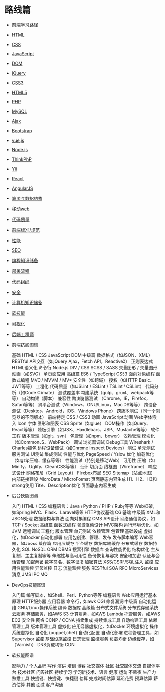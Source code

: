 # 路线篇
- [前端学习路径](前端学习路径.md)
- [HTML](HTML学习记.md)
- [CSS](./CSS读书记/CSS学习总结.md)
- [JavaScript](./JavaScript/JS知识汇总.md)
- [DOM]()
- [jQuery]()
- [CSS3]()
- [HTML5]()
- [PHP]()
- [MySQL]()
- [Ajax]()
- [Bootstrap]()
- [vue.js]()
- [Node.js]()
- [ThinkPhP]()
- [Yii]()
- [React]()
- [AngularJS]()
- [算法与数据结构]() 
- [移动web](移动Web.md) 
- [代码质量](./工具篇/代码质量.md) 
- [前端标准/规范](前端标准、规范.md)
- [性能](性能.md)
- [SEO]()
- [编程知识储备](编程知识储备.md)
- [部署流程](部署流程.md)
- [代码组织](代码组织.md)
- [安全](安全.md)
- [计算机知识储备](计算机知识储备.md)
- [软技能](软技能.md)
- [可视化](可视化.md)
- [后端工程师](后端工程师.md)
- 前端技能图谱

    基础
        HTML / CSS
        JavaScript
        DOM
    中级篇
        数据格式（如JSON、XML）
        RESTful API交互（如jQuery Ajax，Fetch API，ReactiveX）
        正则表达式
        HTML语义化
        命令行
        Node.js
        DIV / CSS
        SCSS / SASS
        矢量图形 / 矢量图形动画（如SVG）
        单页面应用
    高级篇
        ES6 / TypeScript
        CSS3
        面向对象编程
        函数式编程
        MVC / MVVM / MV*
        安全性（如跨域）
        授权（如HTTP Basic、JWT等等）
    工程化
        代码质量（如JSLint / ESLint / TSLint / CSLint）
        代码分析（如Code Climate）
        测试覆盖率
        构建系统（gulp、grunt、webpack等等）
        自动构建（脚本）
    兼容性
        跨浏览器测试 （Chrome，IE，Firefox，Safari等等）
        跨平台测试（Windows、GNU/Linux，Mac OS等等）
        跨设备测试（Desktop，Android，iOS，Windows Phone）
        跨版本测试（同一个浏览器的不同版本）
    前端特定
        CSS / CSS3 动画
        JavaScript 动画
        Web字体嵌入
        Icon 字体
        图形和图表
        CSS Sprite（如glue）
        DOM操作（如jQuery、React等等）
        模板引擎（如JSX、Handlebars、JSP、Mustache等等）
    软件工程
        版本管理（如git、svn）
        包管理（如npm、bower）
        依赖管理
        模块化（如CommonJS、WebPack）
    调试
        浏览器调试
        Debug工具
        Wireshark / Charles抓包
        远程设备调试（如Chrome Inspect Devices）
    测试
        单元测试
        服务测试
        UI测试
        集成测试
    性能与优化
        PageSpeed / Yslow 优化
        加载优化（如gzip压缩、缓存等等）
        性能测试（特别是移动Web）
        可用性
        压缩（如Minify、Uglify、CleanCSS等等）
    设计
        切页面
        线框图（Wireframe）
        响应式设计
        网格布局（Grid Layout）
        Flexbox布局
    SEO
        Sitemap（站点地图）
        内部链接建设
        MicroData / MicroFormat
        页面静态内容生成
        H1、H2、H3和strong使用
        Title、Description优化
        页面静态内容生成

- 后台技能图谱

    入门
        HTML / CSS
        编程语言：Java / Python / PHP / Ruby等等
        Web框架，如Spring MVC、Flask、Laravel等等
        HTTP协议基础
        CGI基础
    中级篇
        XML和JSON处理
        数据结构与算法
        面向对象编程
        CMS
        API设计
        网络通信协议，如TCP / Socket
    高级篇
        函数式编程
        领域驱动设计
        MVC架构
        运行环境优化，如JVM
        远程调试
    工程化
        版本管理
        单元测试
        依赖管理
        包管理
    基础设施
        虚拟化，如Docker
        自动化部署
        应用包创建、管理、发布
        发布脚本编写
        Web容器，如Jboss
    缓存篇
        应用层缓存
        平台缓存
        数据库端缓存
        分布式缓存
    数据持久化
        SQL
        NoSQL
        ORM
        DBMS
        搜索引擎
    数据库
        查询性能优化
        结构优化
        主从复制、主主复制等等
        伸缩性与高可用性
        备份恢复与容灾
    安全和加密
        认证与会话管理
        加密解密
        数字签名、数字证书
        加密算法
        XSS/CSRF/SQL注入
    监控
        应用性能监控
        异常监控
        日志
        流量监控
    服务
        RESTful
        SOA
        RPC
        MicroServices
    消息
        JMS
        IPC
        MQ

- DevOps技能图谱

    入门篇
        编写脚本，如Shell、Perl、Python等等
        编程语言
        Web应用运行基本原理
        HTTP服务器
        应用容器
        命令行，如awk
        CGI
        修复漏洞
    中级篇
        自动化运维
        GNU/Linux操作系统
        编译
        数据库
    高级篇
        分布式文件系统
        分布式存储系统
    云服务
        存储服务，如AWS S3
        计算服务，如AWS Lambda
        托管服务，如AWS EC2
    安全性
    网络
        CCNP / CCNA
    持续集成
        持续集成工具
        自动构建工具
        依赖管理工具
        版本管理工具
    虚拟化
        应用容器虚拟化，如Docker
        环境虚拟化
        操作系统虚拟化
    自动化 (puppet,chef)
        自动化配置
        自动化部署
        进程管理工具，如Supervisor
    监控
        基础设施监控
        日志管理
        监控服务
    负载均衡
        边缘缓存，如（Varnish）
        DNS负载均衡
        CDN

- 软技能图谱

    影响力 / 个人品牌
        写作
        演讲
        培训
        博客
        社交媒体
    社区
        社交媒体交流
        自媒体平台
        技术社区
        问答社区
    持续学习
        学习新技术、语言
    健康
        运动
        不熬夜
    生产力
        熟悉工具
        快捷键、快捷键、快捷键
    估算
        完成时间估算
        延迟花费
        预算估算
        薪资估算
    其他
        面试
        客户沟通






